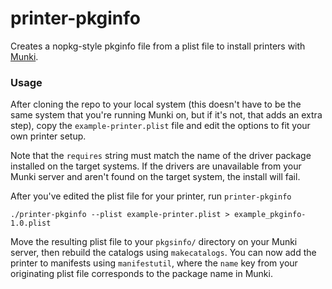 printer-pkginfo
===============

Creates a nopkg-style pkginfo file from a plist file to install printers with
[Munki](https://github.com/munki/munki).

### Usage

After cloning the repo to your local system (this doesn't have to be the same
system that you're running Munki on, but if it's not, that adds an extra step),
copy the `example-printer.plist` file and edit the options to fit your own
printer setup.

Note that the `requires` string must match the name of the driver package
installed on the target systems. If the drivers are unavailable from your
Munki server and aren't found on the target system, the install will fail.

After you've edited the plist file for your printer, run `printer-pkginfo`

```
./printer-pkginfo --plist example-printer.plist > example_pkginfo-1.0.plist
```

Move the resulting plist file to your `pkgsinfo/` directory on your Munki
server, then rebuild the catalogs using `makecatalogs`. You can now add the
printer to manifests using `manifestutil`, where the `name` key from your
originating plist file corresponds to the package name in Munki.
